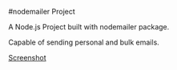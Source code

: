 #nodemailer Project

A Node.js Project built with nodemailer package.

Capable of sending personal and bulk emails.

[Screenshot](https://github.com/krysnkem/nodemailer-project/blob/main/images/received%20mail.png)
